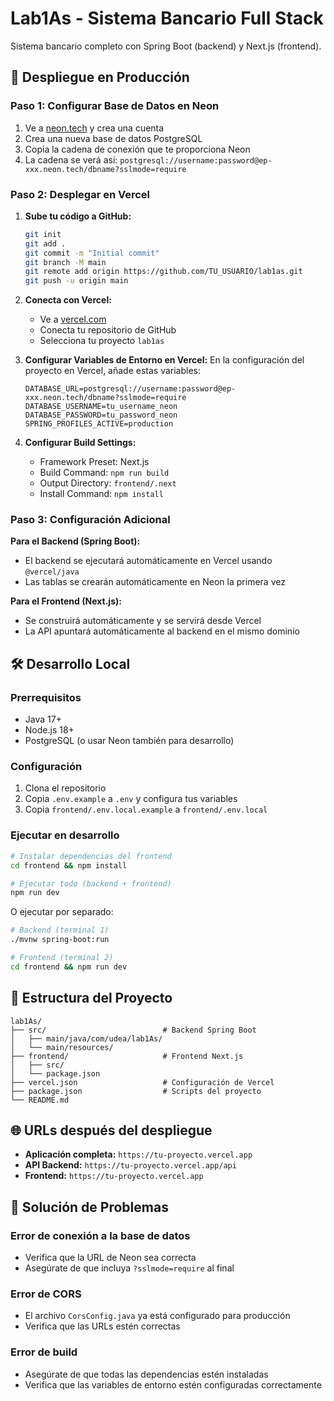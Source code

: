 # Lab1As - Sistema Bancario Full Stack

Sistema bancario completo con Spring Boot (backend) y Next.js (frontend).

## 🚀 Despliegue en Producción

### Paso 1: Configurar Base de Datos en Neon

1. Ve a [neon.tech](https://neon.tech) y crea una cuenta
2. Crea una nueva base de datos PostgreSQL
3. Copia la cadena de conexión que te proporciona Neon
4. La cadena se verá así: `postgresql://username:password@ep-xxx.neon.tech/dbname?sslmode=require`

### Paso 2: Desplegar en Vercel

1. **Sube tu código a GitHub:**
   ```bash
   git init
   git add .
   git commit -m "Initial commit"
   git branch -M main
   git remote add origin https://github.com/TU_USUARIO/lab1as.git
   git push -u origin main
   ```

2. **Conecta con Vercel:**
   - Ve a [vercel.com](https://vercel.com)
   - Conecta tu repositorio de GitHub
   - Selecciona tu proyecto `lab1as`

3. **Configurar Variables de Entorno en Vercel:**
   En la configuración del proyecto en Vercel, añade estas variables:
   ```
   DATABASE_URL=postgresql://username:password@ep-xxx.neon.tech/dbname?sslmode=require
   DATABASE_USERNAME=tu_username_neon
   DATABASE_PASSWORD=tu_password_neon
   SPRING_PROFILES_ACTIVE=production
   ```

4. **Configurar Build Settings:**
   - Framework Preset: Next.js
   - Build Command: `npm run build`
   - Output Directory: `frontend/.next`
   - Install Command: `npm install`

### Paso 3: Configuración Adicional

**Para el Backend (Spring Boot):**
- El backend se ejecutará automáticamente en Vercel usando `@vercel/java`
- Las tablas se crearán automáticamente en Neon la primera vez

**Para el Frontend (Next.js):**
- Se construirá automáticamente y se servirá desde Vercel
- La API apuntará automáticamente al backend en el mismo dominio

## 🛠️ Desarrollo Local

### Prerrequisitos
- Java 17+
- Node.js 18+
- PostgreSQL (o usar Neon también para desarrollo)

### Configuración
1. Clona el repositorio
2. Copia `.env.example` a `.env` y configura tus variables
3. Copia `frontend/.env.local.example` a `frontend/.env.local`

### Ejecutar en desarrollo
```bash
# Instalar dependencias del frontend
cd frontend && npm install

# Ejecutar todo (backend + frontend)
npm run dev
```

O ejecutar por separado:
```bash
# Backend (terminal 1)
./mvnw spring-boot:run

# Frontend (terminal 2)
cd frontend && npm run dev
```

## 📁 Estructura del Proyecto

```
lab1As/
├── src/                          # Backend Spring Boot
│   ├── main/java/com/udea/lab1As/
│   └── main/resources/
├── frontend/                     # Frontend Next.js
│   ├── src/
│   └── package.json
├── vercel.json                   # Configuración de Vercel
├── package.json                  # Scripts del proyecto
└── README.md
```

## 🌐 URLs después del despliegue

- **Aplicación completa:** `https://tu-proyecto.vercel.app`
- **API Backend:** `https://tu-proyecto.vercel.app/api`
- **Frontend:** `https://tu-proyecto.vercel.app`

## 🔧 Solución de Problemas

### Error de conexión a la base de datos
- Verifica que la URL de Neon sea correcta
- Asegúrate de que incluya `?sslmode=require` al final

### Error de CORS
- El archivo `CorsConfig.java` ya está configurado para producción
- Verifica que las URLs estén correctas

### Error de build
- Asegúrate de que todas las dependencias estén instaladas
- Verifica que las variables de entorno estén configuradas correctamente
